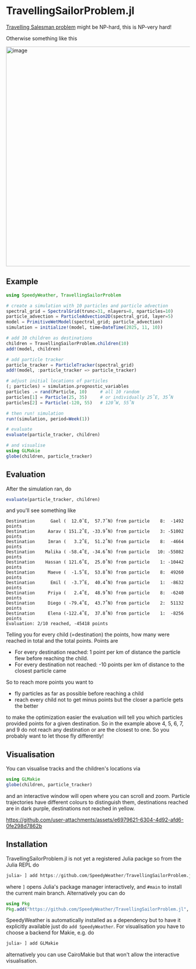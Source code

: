 # TravellingSailorProblem.jl

[Travelling Salesman problem](https://en.wikipedia.org/wiki/Travelling_salesman_problem) might be NP-hard, this is NP-very hard!

Otherwise something like this

<img width="800" height="600" alt="image" src="https://github.com/user-attachments/assets/04b01c54-c632-4285-9a24-1411f676e8d7" />


## Example

```julia
using SpeedyWeather, TravellingSailorProblem

# create a simulation with 10 particles and particle advection
spectral_grid = SpectralGrid(trunc=31, nlayers=8, nparticles=10)
particle_advection = ParticleAdvection2D(spectral_grid, layer=5)
model = PrimitiveWetModel(spectral_grid; particle_advection)
simulation = initialize!(model, time=DateTime(2025, 11, 10))

# add 10 children as destinations
children = TravellingSailorProblem.children(10)
add!(model, children)

# add particle tracker
particle_tracker = ParticleTracker(spectral_grid)
add!(model, :particle_tracker => particle_tracker)

# adjust initial locations of particles
(; particles) = simulation.prognostic_variables
particles .= rand(Particle, 10)     # all 10 random
particles[1] = Particle(25, 35)     # or individually 25˚E, 35˚N
particles[2] = Particle(-120, 55)   # 120˚W, 55˚N

# then run! simulation
run!(simulation, period=Week(1))

# evaluate
evaluate(particle_tracker, children)

# and visualise
using GLMakie
globe(children, particle_tracker)
```

## Evaluation

After the simulation ran, do

```julia
evaluate(particle_tracker, children)
```

and you'll see something like

```
Destination      Gael (  12.0˚E,  57.7˚N) from particle    8:  -1492 points
Destination     Aarav ( 151.2˚E, -33.9˚N) from particle    3: -51002 points
Destination     Imran (   3.2˚E,  51.2˚N) from particle    8:  -4664 points
Destination    Malika ( -58.4˚E, -34.6˚N) from particle   10: -55082 points
Destination    Hassan ( 121.6˚E,  25.0˚N) from particle    1: -10442 points
Destination     Maeve (  -1.5˚E,  53.8˚N) from particle    8:  49260 points
Destination      Emil (  -3.7˚E,  40.4˚N) from particle    1:  -8632 points
Destination     Priya (   2.4˚E,  48.9˚N) from particle    8:  -6240 points
Destination     Diego ( -79.4˚E,  43.7˚N) from particle    2:  51132 points
Destination     Elena (-122.4˚E,  37.8˚N) from particle    1:  -8256 points
Evaluation: 2/10 reached, -45418 points
```

Telling you for every child (=destination) the points, how many were reached
in total and the total points. Points are

- For every destination reached: 1 point per km of distance the particle flew before reaching the child.
- For every destination not reached: -10 points per km of distance to the closest particle came 

So to reach more points you want to

- fly particles as far as possible before reaching a child
- reach every child not to get minus points but the closer a particle gets the better

to make the optimization easier the evaluation will tell you which particles provided
points for a given destination. So in the example above 4, 5, 6, 7, and 9 do not
reach any destination or are the closest to one. So you probably want to let those
fly differently!

## Visualisation

You can visualise tracks and the children's locations via

```julia
using GLMakie
globe(children, particle_tracker)
```

and an interactive window will open where you can scroll and zoom. Particle trajectories have different colours
to distinguish them, destinations reached are in dark purple, destinations not reached in yellow.


https://github.com/user-attachments/assets/e6979621-6304-4d92-afd6-0fe298d7862b

## Installation

TravellingSailorProblem.jl is not yet a registered Julia packge so from the Julia REPL do

```julia
julia> ] add https://github.com/SpeedyWeather/TravellingSailorProblem.jl#main
```

where `]` opens Julia's package manager interactively, and `#main` to install the current main branch.
Alternatively you can do

```julia
using Pkg
Pkg.add("https://github.com/SpeedyWeather/TravellingSailorProblem.jl", rev="main")
```

SpeedyWeather is automatically installed as a dependency but to have it explicitly available just
do `add SpeedyWeather`. For visualisation you have to choose a backend for Makie, e.g. do

```julia
julia> ] add GLMakie
```

alternatively you can use CairoMakie but that won't allow the interactive visualisation.

